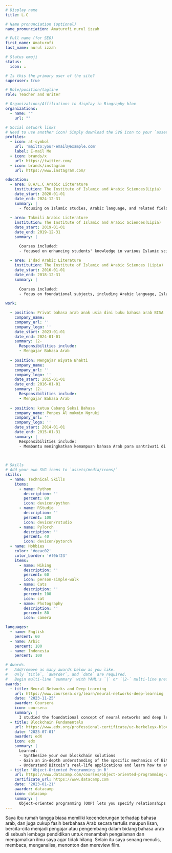 ```yaml
---
# Display name
title: L.C

# Name pronunciation (optional)
name_pronunciation: Amaturofi nurul izzah

# Full name (for SEO)
first_name: Amaturofi
last_name: nurul izzah

# Status emoji
status:
  icon: ☕️

# Is this the primary user of the site?
superuser: true

# Role/position/tagline
role: Teacher and Writer

# Organizations/Affiliations to display in Biography blox
organizations:
  - name: ""
    url: ""

# Social network links
# Need to use another icon? Simply download the SVG icon to your `assets/media/icons/` folder.
profiles:
  - icon: at-symbol
    url: 'mailto:your-email@example.com'
    label: E-mail Me
  - icon: brands/x
    url: https://twitter.com/
  - icon: brands/instagram
    url: https://www.instagram.com/

education:
  - area: B.A/L.C Arabic Licterature
    institution: The Institute of Islamic and Arabic Sciences(Lipia)
    date_start: 2020-01-01
    date_end: 2024-12-31
    summary: |
      - focusing on Islamic studies, Arabic language, and related fields.
      
  - area: Takmili Arabic Licterature
    institution: The Institute of Islamic and Arabic Sciences(Lipia)
    date_start: 2019-01-01
    date_end: 2019-12-31
    summary: |

      Courses included:
      - focused on enhancing students' knowledge in various Islamic sciences and the Arabic language. It often serves as a bridge between foundational courses and higher-level studies
     
  - area: I'dad Arabic Literature
    institution: The Institute of Islamic and Arabic Sciences (Lipia)
    date_start: 2016-01-01
    date_end: 2018-12-31
    summary: |
  
      Courses included:
      - focus on foundational subjects, including Arabic language, Islamic studies, and other essential topics, to prepare students for more advanced coursework
     
work:

  - position: Privat bahasa arab anak usia dini buku bahasa arab BISA
    company_name: 
    company_url: ''
    company_logo: ''
    date_start: 2023-01-01
    date_end: 2024-01-01
    summary: |2-
      Responsibilities include:
      - Mengajar Bahasa Arab
      
  - position: Mengajar Wiyata Bhakti
    company_name: 
    company_url: ''
    company_logo: ''
    date_start: 2015-01-01
    date_end: 2016-01-01
    summary: |2-
      Responsibilities include:
      - Mengajar Bahasa Arab
      
  - position: ketua Cabang Seksi Bahasa 
    company_name: Ponpes Al mukmin Ngruki 
    company_url: ''
    company_logo: ''
    date_start: 2014-01-01
    date_end: 2015-01-31
    summary: |
      Responsibilities include:
      - Membantu meningkatkan kemampuan bahasa Arab para santriwati di ruanglingkup Ponpes
      
      

# Skills
# Add your own SVG icons to `assets/media/icons/`
skills:
  - name: Technical Skills
    items:
      - name: Python
        description: ''
        percent: 80
        icon: devicon/python
      - name: RStudio
        description: ''
        percent: 100
        icon: devicon/rstudio
      - name: PyTorch
        description: ''
        percent: 40
        icon: devicon/pytorch
  - name: Hobbies
    color: '#eeac02'
    color_border: '#f0bf23'
    items:
      - name: Hiking
        description: ''
        percent: 60
        icon: person-simple-walk
      - name: Cats
        description: ''
        percent: 100
        icon: cat
      - name: Photography
        description: ''
        percent: 80
        icon: camera

languages:
  - name: English
    percent: 60
  - name: Arbic
    percent: 100
  - name: Indonesia
    percent: 100

# Awards.
#   Add/remove as many awards below as you like.
#   Only `title`, `awarder`, and `date` are required.
#   Begin multi-line `summary` with YAML's `|` or `|2-` multi-line prefix and indent 2 spaces below.
awards:
  - title: Neural Networks and Deep Learning
    url: https://www.coursera.org/learn/neural-networks-deep-learning
    date: '2023-11-25'
    awarder: Coursera
    icon: coursera
    summary: |
      I studied the foundational concept of neural networks and deep learning. By the end, I was familiar with the significant technological trends driving the rise of deep learning; build, train, and apply fully connected deep neural networks; implement efficient (vectorized) neural networks; identify key parameters in a neural network’s architecture; and apply deep learning to your own applications.
  - title: Blockchain Fundamentals
    url: https://www.edx.org/professional-certificate/uc-berkeleyx-blockchain-fundamentals
    date: '2023-07-01'
    awarder: edX
    icon: edx
    summary: |
      Learned:
      - Synthesize your own blockchain solutions
      - Gain an in-depth understanding of the specific mechanics of Bitcoin
      - Understand Bitcoin’s real-life applications and learn how to attack and destroy Bitcoin, Ethereum, smart contracts and Dapps, and alternatives to Bitcoin’s Proof-of-Work consensus algorithm
  - title: 'Object-Oriented Programming in R'
    url: https://www.datacamp.com/courses/object-oriented-programming-with-s3-and-r6-in-r
    certificate_url: https://www.datacamp.com
    date: '2023-01-21'
    awarder: datacamp
    icon: datacamp
    summary: |
      Object-oriented programming (OOP) lets you specify relationships between functions and the objects that they can act on, helping you manage complexity in your code. This is an intermediate level course, providing an introduction to OOP, using the S3 and R6 systems. S3 is a great day-to-day R programming tool that simplifies some of the functions that you write. R6 is especially useful for industry-specific analyses, working with web APIs, and building GUIs.
---
```


Saya ibu rumah tangga biasa memiliki kecenderungan terhadap bahasa arab, dan juga cukup fasih berbahasa Arab secara tertulis maupun lisan, bercita-cita menjadi pengajar atau pengembang dalam bidang bahasa arab di sebuah lembaga pendidikan untuk menambah pengalaman dan mengamalkan ilmu saya agar tidak hilang. Selain itu saya senang menulis, membaca, menganalisa, menonton dan mereview film.